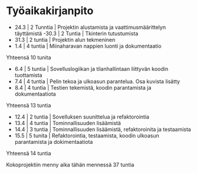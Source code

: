 # Työaikakirjanpito

- 24.3 | 2 Tunntia | Projektin alustamista ja vaattimusmäärittelyn täyttämistä
-30.3 | 2 Tuntia | Tkinterin tutustumista
- 31.3 | 2 tuntia | Projektin alun tekmeninen
- 1.4 | 4 tuntia | Miinaharavan nappien luonti ja dokumentaatio

Yhteensä 10 tunita
  
- 6.4 | 5 tuntia | Sovelluslogiikan ja tilanhallintaan liittyvän koodin tuottamista
- 7.4 | 4 tuntia | Pelin tekoa ja ulkoasun parantelua. Osa kuvista lisätty
- 8.4 | 4 tuntia | Testien tekemistä, koodin parantamista ja dokumentaatiota

Yhteensä 13 tuntia

- 12.4 | 2 tuntia | Sovelluksen suunittelua ja refaktorointia
- 13.4 | 4 tuntia | Tominnallisuuden lisäämistä
- 14.4 | 3 tuntia | Tominnallisuuden lisäämistä, refaktoroinita ja testaamista
- 15.5 | 5 tunita | Refaktorointia, testaamista, koodin ulkoasun parantamista ja dokimentaatiota

Yhteensä 14 tuntia

Kokoprojektiin menny aika tähän mennessä 37 tuntia
